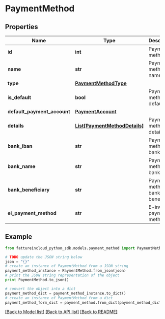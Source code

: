 # PaymentMethod


## Properties
Name | Type | Description | Notes
------------ | ------------- | ------------- | -------------
**id** | **int** | Payment method id | [optional] 
**name** | **str** | Payment method name | [optional] 
**type** | [**PaymentMethodType**](PaymentMethodType.md) |  | [optional] 
**is_default** | **bool** | Payment method is default | [optional] 
**default_payment_account** | [**PaymentAccount**](PaymentAccount.md) |  | [optional] 
**details** | [**List[PaymentMethodDetails]**](PaymentMethodDetails.md) | Payment method details | [optional] 
**bank_iban** | **str** | Payment method bank iban | [optional] 
**bank_name** | **str** | Payment method bank name | [optional] 
**bank_beneficiary** | **str** | Payment method bank beneficiary | [optional] 
**ei_payment_method** | **str** | E-invoice payment method | [optional] 

## Example

```python
from fattureincloud_python_sdk.models.payment_method import PaymentMethod

# TODO update the JSON string below
json = "{}"
# create an instance of PaymentMethod from a JSON string
payment_method_instance = PaymentMethod.from_json(json)
# print the JSON string representation of the object
print PaymentMethod.to_json()

# convert the object into a dict
payment_method_dict = payment_method_instance.to_dict()
# create an instance of PaymentMethod from a dict
payment_method_form_dict = payment_method.from_dict(payment_method_dict)
```
[[Back to Model list]](../README.md#documentation-for-models) [[Back to API list]](../README.md#documentation-for-api-endpoints) [[Back to README]](../README.md)


